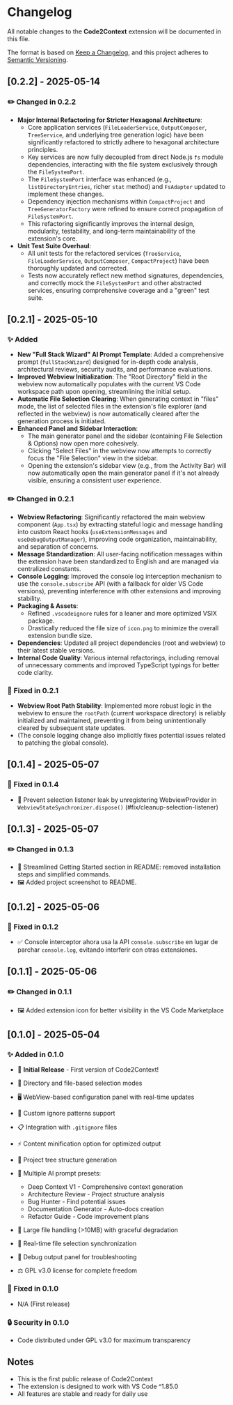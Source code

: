 # Changelog

All notable changes to the **Code2Context** extension will be documented in this file.

The format is based on [Keep a Changelog](https://keepachangelog.com/en/1.0.0/),
and this project adheres to [Semantic Versioning](https://semver.org/spec/v2.0.0.html).

## [0.2.2] - 2025-05-14

### ✏️ Changed in 0.2.2

- **Major Internal Refactoring for Stricter Hexagonal Architecture**:
  - Core application services (`FileLoaderService`, `OutputComposer`, `TreeService`, and underlying tree generation logic) have been significantly refactored to strictly adhere to hexagonal architecture principles.
  - Key services are now fully decoupled from direct Node.js `fs` module dependencies, interacting with the file system exclusively through the `FileSystemPort`.
  - The `FileSystemPort` interface was enhanced (e.g., `listDirectoryEntries`, richer `stat` method) and `FsAdapter` updated to implement these changes.
  - Dependency injection mechanisms within `CompactProject` and `TreeGeneratorFactory` were refined to ensure correct propagation of `FileSystemPort`.
  - This refactoring significantly improves the internal design, modularity, testability, and long-term maintainability of the extension's core.
- **Unit Test Suite Overhaul**:
  - All unit tests for the refactored services (`TreeService`, `FileLoaderService`, `OutputComposer`, `CompactProject`) have been thoroughly updated and corrected.
  - Tests now accurately reflect new method signatures, dependencies, and correctly mock the `FileSystemPort` and other abstracted services, ensuring comprehensive coverage and a "green" test suite.

## [0.2.1] - 2025-05-10

### ✨ Added

- **New "Full Stack Wizard" AI Prompt Template**: Added a comprehensive prompt (`fullStackWizard`) designed for in-depth code analysis, architectural reviews, security audits, and performance evaluations.
- **Improved Webview Initialization**: The "Root Directory" field in the webview now automatically populates with the current VS Code workspace path upon opening, streamlining the initial setup.
- **Automatic File Selection Clearing**: When generating context in "files" mode, the list of selected files in the extension's file explorer (and reflected in the webview) is now automatically cleared after the generation process is initiated.
- **Enhanced Panel and Sidebar Interaction**:
  - The main generator panel and the sidebar (containing File Selection & Options) now open more cohesively.
  - Clicking "Select Files" in the webview now attempts to correctly focus the "File Selection" view in the sidebar.
  - Opening the extension's sidebar view (e.g., from the Activity Bar) will now automatically open the main generator panel if it's not already visible, ensuring a consistent user experience.

### ✏️ Changed in 0.2.1

- **Webview Refactoring**: Significantly refactored the main webview component (`App.tsx`) by extracting stateful logic and message handling into custom React hooks (`useExtensionMessages` and `useDebugOutputManager`), improving code organization, maintainability, and separation of concerns.
- **Message Standardization**: All user-facing notification messages within the extension have been standardized to English and are managed via centralized constants.
- **Console Logging**: Improved the console log interception mechanism to use the `console.subscribe` API (with a fallback for older VS Code versions), preventing interference with other extensions and improving stability.
- **Packaging & Assets**:
  - Refined `.vscodeignore` rules for a leaner and more optimized VSIX package.
  - Drastically reduced the file size of `icon.png` to minimize the overall extension bundle size.
- **Dependencies**: Updated all project dependencies (root and webview) to their latest stable versions.
- **Internal Code Quality**: Various internal refactorings, including removal of unnecessary comments and improved TypeScript typings for better code clarity.

### 🐞 Fixed in 0.2.1

- **Webview Root Path Stability**: Implemented more robust logic in the webview to ensure the `rootPath` (current workspace directory) is reliably initialized and maintained, preventing it from being unintentionally cleared by subsequent state updates.
- (The console logging change also implicitly fixes potential issues related to patching the global console).

## [0.1.4] - 2025-05-07

### 🐞 Fixed in 0.1.4

- 🔄 Prevent selection listener leak by unregistering WebviewProvider in `WebviewStateSynchronizer.dispose()` (#fix/cleanup-selection-listener)

## [0.1.3] - 2025-05-07

### ✏️ Changed in 0.1.3

- 📝 Streamlined Getting Started section in README: removed installation steps and simplified commands.
- 🖼️ Added project screenshot to README.

## [0.1.2] - 2025-05-06

### 🐞 Fixed in 0.1.2

- ✅ Console interceptor ahora usa la API `console.subscribe` en lugar de parchar `console.log`, evitando interferir con otras extensiones.

## [0.1.1] - 2025-05-06

### ✏️ Changed in 0.1.1

- 🖼️ Added extension icon for better visibility in the VS Code Marketplace

## [0.1.0] - 2025-05-04

### ✨ Added in 0.1.0

- 🚀 **Initial Release** - First version of Code2Context!
- 📁 Directory and file-based selection modes
- 🖥️ WebView-based configuration panel with real-time updates
- 🚫 Custom ignore patterns support
- 📋 Integration with `.gitignore` files
- ⚡ Content minification option for optimized output
- 🌳 Project tree structure generation
- 🤖 Multiple AI prompt presets:

  - Deep Context V1 - Comprehensive context generation
  - Architecture Review - Project structure analysis
  - Bug Hunter - Find potential issues
  - Documentation Generator - Auto-docs creation
  - Refactor Guide - Code improvement plans
- 💾 Large file handling (>10MB) with graceful degradation
- 🔄 Real-time file selection synchronization
- 🐛 Debug output panel for troubleshooting
- ⚖️ GPL v3.0 license for complete freedom

### 🐞 Fixed in 0.1.0

- N/A (First release)

### 🔒 Security in 0.1.0

- Code distributed under GPL v3.0 for maximum transparency

## Notes

- This is the first public release of Code2Context
- The extension is designed to work with VS Code ^1.85.0
- All features are stable and ready for daily use
